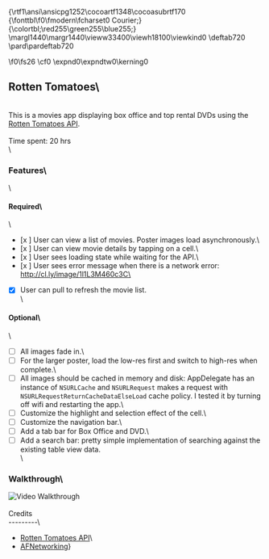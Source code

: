 {\rtf1\ansi\ansicpg1252\cocoartf1348\cocoasubrtf170
{\fonttbl\f0\fmodern\fcharset0 Courier;}
{\colortbl;\red255\green255\blue255;}
\margl1440\margr1440\vieww33400\viewh18100\viewkind0
\deftab720
\pard\pardeftab720

\f0\fs26 \cf0 \expnd0\expndtw0\kerning0
## Rotten Tomatoes\
\
This is a movies app displaying box office and top rental DVDs using the [Rotten Tomatoes API](http://developer.rottentomatoes.com/docs/read/JSON).\
\
Time spent: 20 hrs\
\
### Features\
\
#### Required\
\
- [x ] User can view a list of movies. Poster images load asynchronously.\
- [x ] User can view movie details by tapping on a cell.\
- [x ] User sees loading state while waiting for the API.\
- [x ] User sees error message when there is a network error: http://cl.ly/image/1l1L3M460c3C\
- [x] User can pull to refresh the movie list.\
\
#### Optional\
\
- [ ] All images fade in.\
- [ ] For the larger poster, load the low-res first and switch to high-res when complete.\
- [ ] All images should be cached in memory and disk: AppDelegate has an instance of `NSURLCache` and `NSURLRequest` makes a request with `NSURLRequestReturnCacheDataElseLoad` cache policy. I tested it by turning off wifi and restarting the app.\
- [ ] Customize the highlight and selection effect of the cell.\
- [ ] Customize the navigation bar.\
- [ ] Add a tab bar for Box Office and DVD.\
- [ ] Add a search bar: pretty simple implementation of searching against the existing table view data.\
\
### Walkthrough\
![Video Walkthrough](rottentomatoes.gif)\
\
Credits\
---------\
* [Rotten Tomatoes API](http://developer.rottentomatoes.com/docs/read/JSON)\
* [AFNetworking](https://github.com/AFNetworking/AFNetworking)}

